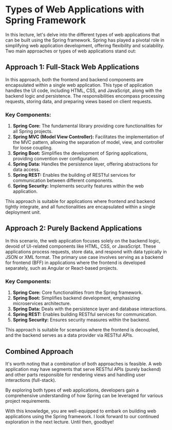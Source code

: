 # Types of Web Applications with Spring Framework

In this lecture, let's delve into the different types of web applications that can be built using the Spring framework. Spring has played a pivotal role in simplifying web application development, offering flexibility and scalability. Two main approaches or types of web applications stand out:

## Approach 1: Full-Stack Web Applications

In this approach, both the frontend and backend components are encapsulated within a single web application. This type of application handles the UI code, including HTML, CSS, and JavaScript, along with the backend logic and persistence. The responsibilities encompass processing requests, storing data, and preparing views based on client requests.

### Key Components:
1. **Spring Core:** The fundamental library providing core functionalities for all Spring projects.
2. **Spring MVC (Model View Controller):** Facilitates the implementation of the MVC pattern, allowing the separation of model, view, and controller for loose coupling.
3. **Spring Boot:** Simplifies the development of Spring applications, providing convention over configuration.
4. **Spring Data:** Handles the persistence layer, offering abstractions for data access.
5. **Spring REST:** Enables the building of RESTful services for communication between different components.
6. **Spring Security:** Implements security features within the web application.

This approach is suitable for applications where frontend and backend tightly integrate, and all functionalities are encapsulated within a single deployment unit.

## Approach 2: Purely Backend Applications

In this scenario, the web application focuses solely on the backend logic, devoid of UI-related components like HTML, CSS, or JavaScript. These applications process requests, store data, and respond with data typically in JSON or XML format. The primary use case involves serving as a backend for frontend (BFF) in applications where the frontend is developed separately, such as Angular or React-based projects.

### Key Components:
1. **Spring Core:** Core functionalities from the Spring framework.
2. **Spring Boot:** Simplifies backend development, emphasizing microservices architecture.
3. **Spring Data:** Deals with the persistence layer and database interactions.
4. **Spring REST:** Enables building RESTful services for communication.
5. **Spring Security:** Ensures security measures within the backend.

This approach is suitable for scenarios where the frontend is decoupled, and the backend serves as a data provider via RESTful APIs.

## Combined Approach

It's worth noting that a combination of both approaches is feasible. A web application may have segments that serve RESTful APIs (purely backend) and other parts responsible for rendering views and handling user interactions (full-stack).

By exploring both types of web applications, developers gain a comprehensive understanding of how Spring can be leveraged for various project requirements.

With this knowledge, you are well-equipped to embark on building web applications using the Spring framework. I look forward to our continued exploration in the next lecture. Until then, goodbye!